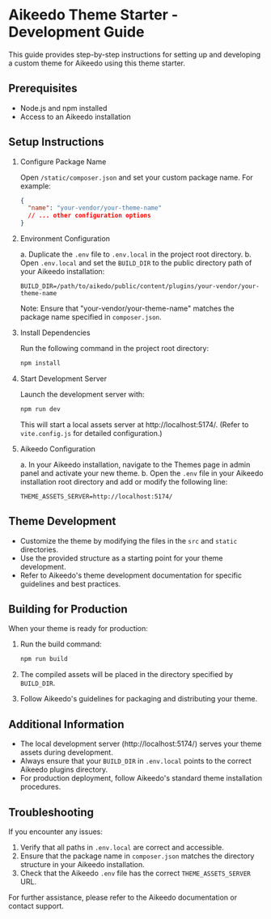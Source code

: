 # Aikeedo Theme Starter - Development Guide

This guide provides step-by-step instructions for setting up and developing a custom theme for Aikeedo using this theme starter.

## Prerequisites

- Node.js and npm installed
- Access to an Aikeedo installation

## Setup Instructions

1. Configure Package Name

   Open `/static/composer.json` and set your custom package name. For example:

   ```json
   {
     "name": "your-vendor/your-theme-name"
     // ... other configuration options
   }
   ```

2. Environment Configuration

   a. Duplicate the `.env` file to `.env.local` in the project root directory.
   b. Open `.env.local` and set the `BUILD_DIR` to the public directory path of your Aikeedo installation:

   ```env
   BUILD_DIR=/path/to/aikedo/public/content/plugins/your-vendor/your-theme-name
   ```

   Note: Ensure that "your-vendor/your-theme-name" matches the package name specified in `composer.json`.

3. Install Dependencies

   Run the following command in the project root directory:

   ```bash
   npm install
   ```

4. Start Development Server

   Launch the development server with:

   ```bash
   npm run dev
   ```

   This will start a local assets server at http://localhost:5174/. (Refer to `vite.config.js` for detailed configuration.)

5. Aikeedo Configuration

   a. In your Aikeedo installation, navigate to the Themes page in admin panel and activate your new theme.
   b. Open the `.env` file in your Aikeedo installation root directory and add or modify the following line:

   ```env
   THEME_ASSETS_SERVER=http://localhost:5174/
   ```

## Theme Development

- Customize the theme by modifying the files in the `src` and `static` directories.
- Use the provided structure as a starting point for your theme development.
- Refer to Aikeedo's theme development documentation for specific guidelines and best practices.

## Building for Production

When your theme is ready for production:

1. Run the build command:

   ```bash
   npm run build
   ```

2. The compiled assets will be placed in the directory specified by `BUILD_DIR`.
3. Follow Aikeedo's guidelines for packaging and distributing your theme.

## Additional Information

- The local development server (http://localhost:5174/) serves your theme assets during development.
- Always ensure that your `BUILD_DIR` in `.env.local` points to the correct Aikeedo plugins directory.
- For production deployment, follow Aikeedo's standard theme installation procedures.

## Troubleshooting

If you encounter any issues:

1. Verify that all paths in `.env.local` are correct and accessible.
2. Ensure that the package name in `composer.json` matches the directory structure in your Aikeedo installation.
3. Check that the Aikeedo `.env` file has the correct `THEME_ASSETS_SERVER` URL.

For further assistance, please refer to the Aikeedo documentation or contact support.
